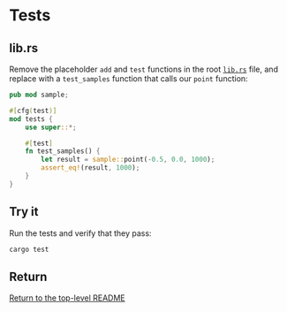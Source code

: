 # Tests

## lib.rs

Remove the placeholder `add` and `test` functions in the root [`lib.rs`](./src/lib.rs) file, and replace with a `test_samples` function that calls our `point` function:

```rust
pub mod sample;

#[cfg(test)]
mod tests {
    use super::*;

    #[test]
    fn test_samples() {
        let result = sample::point(-0.5, 0.0, 1000);
        assert_eq!(result, 1000);
    }
}
```

## Try it

Run the tests and verify that they pass:

```bash
cargo test
```

## Return

[Return to the top-level README](./../../README.md)
